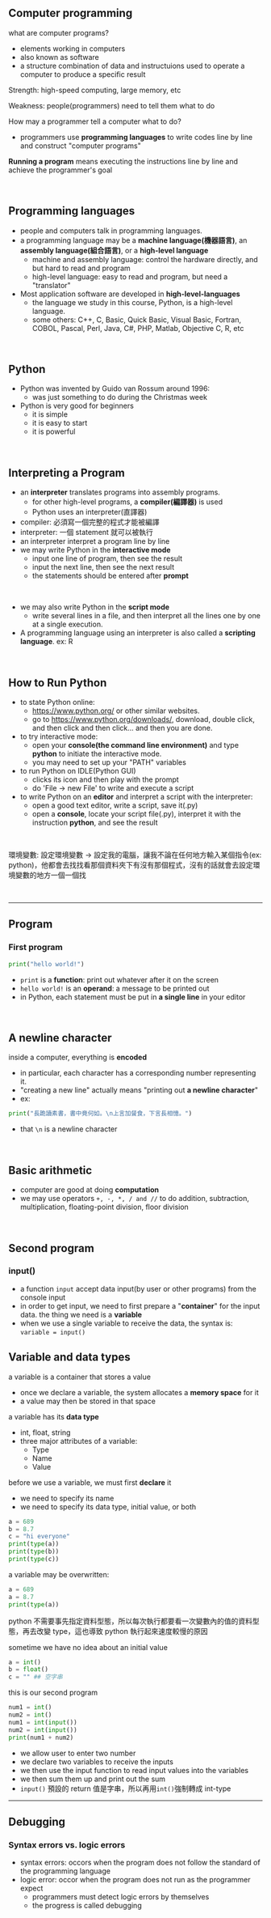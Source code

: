 ## Computer programming

what are computer programs?
* elements working in computers
* also known as software
* a structure combination of data and instructuions used to operate a computer to produce a specific result

Strength: high-speed computing, large memory, etc

Weakness: people(programmers) need to tell them what to do

How may a programmer tell a computer what to do?
* programmers use **programming languages** to write codes line by line and construct "computer programs"

**Running a program** means executing the instructions line by line and achieve the programmer's goal

<br>

## Programming languages
* people and computers talk in programming languages.
* a programming language may be a **machine language(機器語言)**, an **assembly language(組合語言)**, or a **high-level language**
    - machine and assembly language: control the hardware directly, and but hard to read and program
    - high-level language: easy to read and program, but need a "translator"
* Most application software are developed in **high-level-languages**
    - the language we study in this course, Python, is a high-level language.
    - some others: C++, C, Basic, Quick Basic, Visual Basic, Fortran, COBOL, Pascal, Perl, Java, C#, PHP, Matlab, Objective C, R, etc

<br>

## Python
* Python was invented by Guido van Rossum around 1996:
    - was just something to do during the Christmas week
* Python is very good for beginners
    - it is simple
    - it is easy to start
    - it is powerful

<br>

## Interpreting a Program
* an **interpreter** translates programs into assembly programs.
    - for other high-level programs, a **compiler(編譯器)** is used
    - Python uses an interpreter(直譯器)
* compiler: 必須寫一個完整的程式才能被編譯
* interpreter: 一個 statement 就可以被執行
* an interpreter interpret a program line by line
* we may write Python in the **interactive mode**
    * input one line of program, then see the result
    * input the next line, then see the next result
    * the statements should be entered after **prompt** 

<br>

* we may also write Python in the **script mode**
    - write several lines in a file, and then interpret all the lines one by one at a single execution.
* A programming language using an interpreter is also called a **scripting language**. ex: R

<br>

## How to Run Python
* to state Python online:
    - https://www.python.org/ or other similar websites.
    - go to https://www.python.org/downloads/, download, double click, and then click and then click... and then you are done.
* to try interactive mode:
    - open your **console(the command line environment)** and type **python** to initiate the interactive mode.
    - you may need to set up your "PATH" variables
* to run Python on IDLE(Python GUI)
    - clicks its icon and then play with the prompt
    - do 'File -> new File' to write and execute a script
* to write Python on an **editor** and interpret a script with the interpreter:
    - open a good text editor, write a script, save it(.py)
    - open a **console**, locate your script file(.py), interpret it with the instruction **python**, and see the result

<br>

環境變數: 設定環境變數 -> 設定我的電腦，讓我不論在任何地方輸入某個指令(ex: python)，他都會去找找看那個資料夾下有沒有那個程式，沒有的話就會去設定環境變數的地方一個一個找

<br>

-----------------------------

## Program
### First program
```python
print("hello world!")
```
- `print` is a **function**: print out whatever after it on the screen
- `hello world!` is an **operand**: a message to be printed out
- in Python, each statement must be put in **a single line** in your editor

<br>

## A newline character
inside a computer, everything is **encoded**
- in particular, each character has a corresponding number representing it.
- "creating a new line" actually means "printing out **a newline character**"
- ex: 
```python 
print("長跪讀素書，書中竟何如。\n上言加餐食，下言長相憶。")
```
- that `\n` is a newline character

<br>

## Basic arithmetic
* computer are good at doing **computation**
* we may use operators `+, -, *, / and //` to do addition, subtraction, multiplication, floating-point division, floor division

<br>

## Second program
### input()
- a function `input` accept data input(by user or other programs) from the console input
- in order to get input, we need to first prepare a "**container**" for the input data. the thing we need is a **variable**
- when we use a single variable to receive the data, the syntax is:
`variable = input()`

## Variable and data types
a variable is a container that stores a value
- once we declare a variable, the system allocates a **memory space** for it 
- a value may then be stored in that space

a variable has its **data type**
- int, float, string
- three major attributes of a variable:
    - Type
    - Name
    - Value

before we use a variable, we must first **declare** it
- we need to specify its name
- we need to specify its data type, initial value, or both

```python
a = 689
b = 8.7
c = "hi everyone"
print(type(a))
print(type(b))
print(type(c))
```
a variable may be overwritten:
```python
a = 689
a = 8.7
print(type(a))
```

python 不需要事先指定資料型態，所以每次執行都要看一次變數內的值的資料型態，再去改變 type，這也導致 python 執行起來速度較慢的原因

sometime we have no idea about an initial value
```python
a = int()
b = float()
c = "" ## 空字串
```

this is our second program
```python
num1 = int()
num2 = int()
num1 = int(input())
num2 = int(input())
print(num1 + num2)
```
- we allow user to enter two number
- we declare two variables to receive the inputs
- we then use the input function to read input values into the variables
- we then sum them up and print out the sum
- `input()` 預設的 return 值是字串，所以再用`int()`強制轉成 int-type

-----------------------------

## Debugging
### Syntax errors vs. logic errors
* syntax errors: occors when the program does not follow the standard of the programming language
* logic error: occor when the program does not run as the programmer expect
    - programmers must detect logic errors by themselves
    - the progress is called debugging















